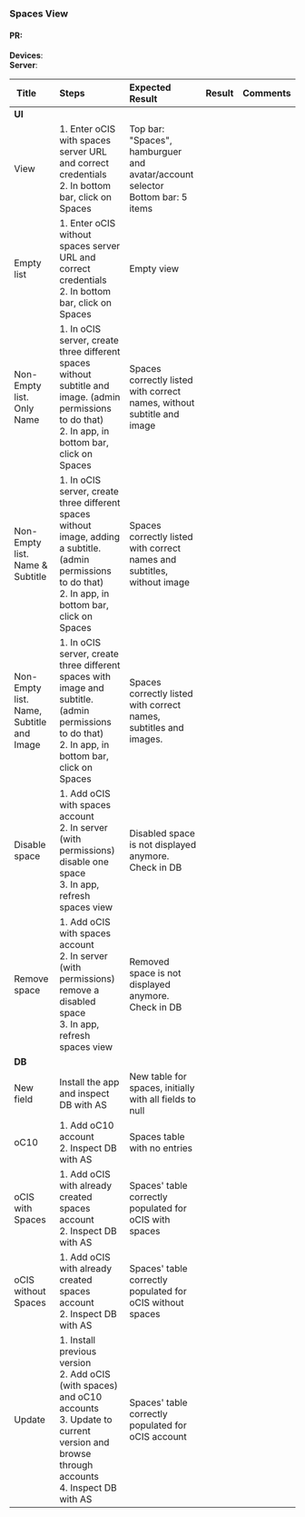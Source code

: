 ### Spaces View


#### PR: 

**Devices**: <br>
**Server**: 


| Title | Steps     | Expected Result | Result | Comments |
| :---- | :-------- | :-------------- | :----: | :------- |
|**UI**||||
| View |  1. Enter oCIS with spaces server URL and correct credentials<br>2. In bottom bar, click on Spaces | Top bar: "Spaces", hamburguer and avatar/account selector<br>Bottom bar: 5 items<br>
| Empty list  | 1. Enter oCIS without spaces server URL and correct credentials<br>2. In bottom bar, click on Spaces | Empty view |  |  |
| Non-Empty list. Only Name | 1. In oCIS server, create three different spaces without subtitle and image. (admin permissions to do that)<br>2. In app, in bottom bar, click on Spaces | Spaces correctly listed with correct names, without subtitle and image |  |  |
| Non-Empty list. Name & Subtitle | 1. In oCIS server, create three different spaces without image, adding a subtitle. (admin permissions to do that)<br>2. In app, in bottom bar, click on Spaces | Spaces correctly listed with correct names and subtitles, without image |  |  |
| Non-Empty list. Name, Subtitle and Image| 1. In oCIS server, create three different spaces with image and subtitle. (admin permissions to do that)<br>2. In app, in bottom bar, click on Spaces | Spaces correctly listed with correct names, subtitles and images. |  |  |
| Disable space | 1. Add oCIS with spaces account<br> 2. In server (with permissions) disable one space<br>3. In app, refresh spaces view | Disabled space is not displayed anymore. Check in DB |  |  |
| Remove space | 1. Add oCIS with spaces account<br> 2. In server (with permissions) remove a disabled  space<br>3. In app, refresh spaces view | Removed space is not displayed anymore. Check in DB |  |  |
|**DB**||||
| New field | Install the app and inspect DB with AS | New table for spaces, initially with all fields to null | |  |
| oC10 | 1. Add oC10 account<br>2. Inspect DB with AS| Spaces table with no entries |  |  |
| oCIS with Spaces | 1. Add oCIS with already created spaces account<br>2. Inspect DB with AS | Spaces' table correctly populated for oCIS with spaces |  |  |
| oCIS without Spaces | 1. Add oCIS with already created spaces account<br>2. Inspect DB with AS | Spaces' table correctly populated for oCIS without spaces |  |  |
| Update | 1. Install previous version<br>2. Add oCIS (with spaces) and oC10 accounts<br>3. Update to current version and browse through accounts<br>4. Inspect DB with AS | Spaces' table correctly populated for oCIS account |  |  |